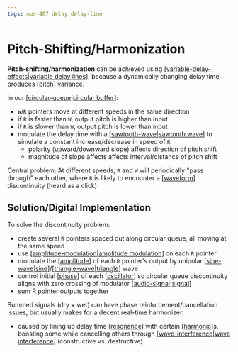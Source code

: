 ```yaml
---
tags: mus-407 delay delay-line
---
```


# Pitch-Shifting/Harmonization

**Pitch-shifting/harmonization** can be achieved using [[variable-delay-effects|variable delay lines]], because a dynamically changing delay time produces [[pitch]] variance.

In our [[circular-queue|circular buffer]]:

- `W`/`R` pointers move at different speeds in the same direction
- if `R` is faster than `W`, output pitch is higher than input
- if `R` is slower than `W`, output pitch is lower than input
- modulate the delay time with a [[sawtooth-wave|sawtooth wave]] to simulate a constant increase/decrease in speed of `R`
  - polarity (upward/downward slope) affects direction of pitch shift
  - magnitude of slope affects affects interval/distance of pitch shift

Central problem: At different speeds, `R` and `W` will periodically "pass through" each other, where `R` is likely to encounter a [[waveform]] discontinuity (heard as a click)

## Solution/Digital Implementation

To solve the discontinuity problem:

- create several `R` pointers spaced out along circular queue, all moving at the same speed
- use [[amplitude-modulation|amplitude modulation]] on each `R` pointer
- modulate the [[amplitude]] of each `R` pointer's output by unipolar [[sine-wave|sine]]/[[triangle-wave|triangle]] wave
- control initial [[phase]] of each [[oscillator]] so circular queue discontinuity aligns with zero crossing of modulator [[audio-signal|signal]]
- sum R pointer outputs together

Summed signals (dry + wet) can have phase reinforcement/cancellation issues, but usually makes for a decent real-time harmonizer.

- caused by lining up delay time [[resonance]] with certain [[harmonic]]s, boosting some while cancelling others through [[wave-interference|wave interference]] (constructive vs. destructive)

[//begin]: # "Autogenerated link references for markdown compatibility"
[variable-delay-effects|variable delay lines]: variable-delay-effects "Variable Delay Effects"
[pitch]: pitch "Pitch"
[circular-queue|circular buffer]: circular-queue "Circular Queue"
[sawtooth-wave|sawtooth wave]: sawtooth-wave "Sawtooth wave"
[waveform]: waveform "Waveform"
[amplitude-modulation|amplitude modulation]: amplitude-modulation "Amplitude Modulation"
[amplitude]: amplitude "Amplitude"
[sine-wave|sine]: sine-wave "Sine wave"
[triangle-wave|triangle]: triangle-wave "Triangle wave"
[phase]: phase "Phase"
[oscillator]: oscillator "Oscillator"
[audio-signal|signal]: audio-signal "Audio Signal"
[resonance]: resonance "Resonance"
[harmonic]: harmonic "Harmonic"
[wave-interference|wave interference]: wave-interference "Wave Interference"
[//end]: # "Autogenerated link references"

